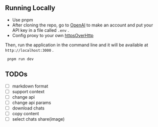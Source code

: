 ## Running Locally

* Use pnpm
* After cloning the repo, go to [OpenAI](https://beta.openai.com/account/api-keys) to make an account and put your API key in a file called `.env` .
* Config proxy to your own [httpsOverHttp](./src/app/api/bot/route.ts#L5-L10)

Then, run the application in the command line and it will be available at `http://localhost:3000` .

```bash
 pnpm run dev
```

## TODOs

* [ ] markdown format
* [ ] support context
* [ ] change api
* [ ] change api params 
* [ ] download chats
* [ ] copy content
* [ ] select chats share(image)
